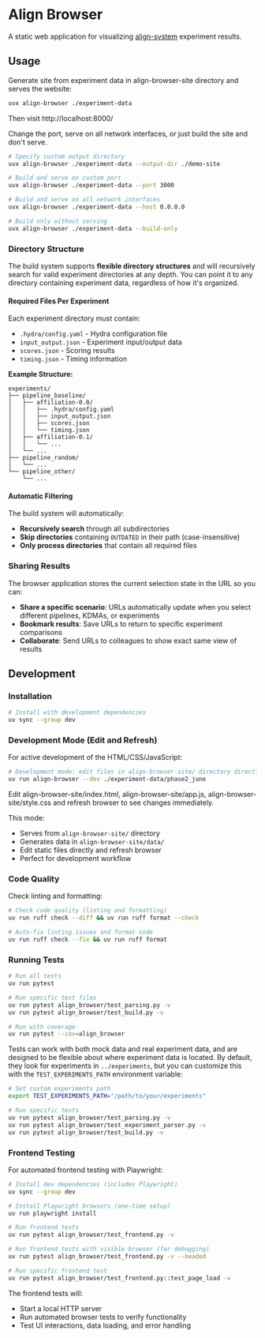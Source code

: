 # Align Browser

A static web application for visualizing [align-system](https://github.com/ITM-Kitware/align-system) experiment results.

## Usage

Generate site from experiment data in align-browser-site directory and serves the website:

```bash
uvx align-browser ./experiment-data
```

Then visit http://localhost:8000/

Change the port, serve on all network interfaces, or just build the site and don't serve.

```bash
# Specify custom output directory
uvx align-browser ./experiment-data --output-dir ./demo-site

# Build and serve on custom port
uvx align-browser ./experiment-data --port 3000

# Build and serve on all network interfaces
uvx align-browser ./experiment-data --host 0.0.0.0

# Build only without serving
uvx align-browser ./experiment-data --build-only
```

### Directory Structure

The build system supports **flexible directory structures** and will recursively search for valid experiment directories at any depth. You can point it to any directory containing experiment data, regardless of how it's organized.

#### Required Files Per Experiment

Each experiment directory must contain:

- `.hydra/config.yaml` - Hydra configuration file
- `input_output.json` - Experiment input/output data
- `scores.json` - Scoring results
- `timing.json` - Timing information

**Example Structure:**

```
experiments/
├── pipeline_baseline/
│   ├── affiliation-0.0/
│   │   ├── .hydra/config.yaml
│   │   ├── input_output.json
│   │   ├── scores.json
│   │   └── timing.json
│   ├── affiliation-0.1/
│   │   └── ...
│   └── ...
├── pipeline_random/
│   └── ...
└── pipeline_other/
    └── ...
```

#### Automatic Filtering

The build system will automatically:

- **Recursively search** through all subdirectories
- **Skip directories** containing `OUTDATED` in their path (case-insensitive)
- **Only process directories** that contain all required files

### Sharing Results

The browser application stores the current selection state in the URL so you can:

- **Share a specific scenario**: URLs automatically update when you select different pipelines, KDMAs, or experiments
- **Bookmark results**: Save URLs to return to specific experiment comparisons
- **Collaborate**: Send URLs to colleagues to show exact same view of results

## Development

### Installation

```bash
# Install with development dependencies
uv sync --group dev
```

### Development Mode (Edit and Refresh)

For active development of the HTML/CSS/JavaScript:

```bash
# Development mode: edit files in align-browser-site/ directory directly
uv run align-browser --dev ./experiment-data/phase2_june
```

Edit align-browser-site/index.html, align-browser-site/app.js, align-browser-site/style.css and refresh browser to see changes immediately.

This mode:

- Serves from `align-browser-site/` directory
- Generates data in `align-browser-site/data/`
- Edit static files directly and refresh browser
- Perfect for development workflow

### Code Quality

Check linting and formatting:

```bash
# Check code quality (linting and formatting)
uv run ruff check --diff && uv run ruff format --check

# Auto-fix linting issues and format code
uv run ruff check --fix && uv run ruff format
```

### Running Tests

```bash
# Run all tests
uv run pytest

# Run specific test files
uv run pytest align_browser/test_parsing.py -v
uv run pytest align_browser/test_build.py -v

# Run with coverage
uv run pytest --cov=align_browser
```

Tests can work with both mock data and real experiment data, and are designed to be flexible about where experiment data is located. By default, they look for experiments in `../experiments`, but you can customize this with the `TEST_EXPERIMENTS_PATH` environment variable:

```bash
# Set custom experiments path
export TEST_EXPERIMENTS_PATH="/path/to/your/experiments"

# Run specific tests
uv run pytest align_browser/test_parsing.py -v
uv run pytest align_browser/test_experiment_parser.py -v
uv run pytest align_browser/test_build.py -v
```

### Frontend Testing

For automated frontend testing with Playwright:

```bash
# Install dev dependencies (includes Playwright)
uv sync --group dev

# Install Playwright browsers (one-time setup)
uv run playwright install

# Run frontend tests
uv run pytest align_browser/test_frontend.py -v

# Run frontend tests with visible browser (for debugging)
uv run pytest align_browser/test_frontend.py -v --headed

# Run specific frontend test
uv run pytest align_browser/test_frontend.py::test_page_load -v
```

The frontend tests will:

- Start a local HTTP server
- Run automated browser tests to verify functionality
- Test UI interactions, data loading, and error handling
